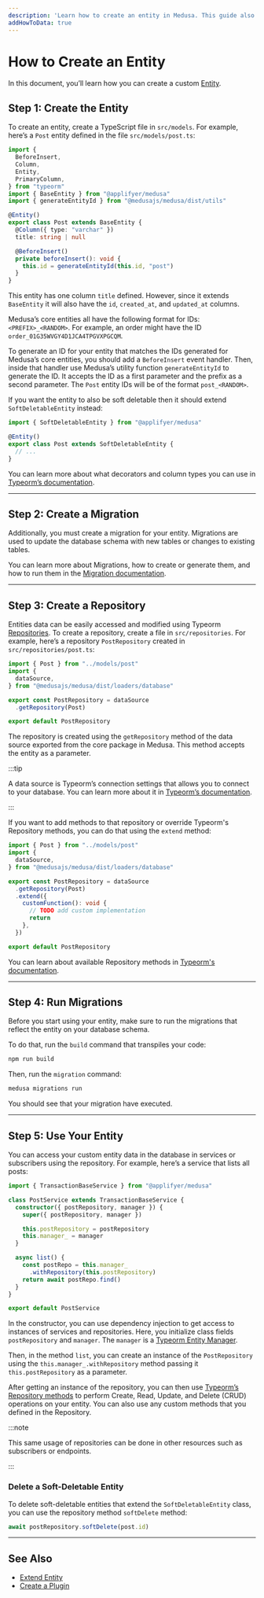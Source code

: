 ```yaml
---
description: 'Learn how to create an entity in Medusa. This guide also explains how to create a repository and access and delete the entity.'
addHowToData: true
---
```


# How to Create an Entity

In this document, you’ll learn how you can create a custom [Entity](./overview.mdx).

## Step 1: Create the Entity

To create an entity, create a TypeScript file in `src/models`. For example, here’s a `Post` entity defined in the file `src/models/post.ts`:

```ts title=src/models/post.ts
import { 
  BeforeInsert, 
  Column, 
  Entity, 
  PrimaryColumn,
} from "typeorm"
import { BaseEntity } from "@applifyer/medusa"
import { generateEntityId } from "@medusajs/medusa/dist/utils"

@Entity()
export class Post extends BaseEntity {
  @Column({ type: "varchar" })
  title: string | null

  @BeforeInsert()
  private beforeInsert(): void {
    this.id = generateEntityId(this.id, "post")
  }
}
```

This entity has one column `title` defined. However, since it extends `BaseEntity` it will also have the `id`, `created_at`, and `updated_at` columns.

Medusa’s core entities all have the following format for IDs: `<PREFIX>_<RANDOM>`. For example, an order might have the ID `order_01G35WVGY4D1JCA4TPGVXPGCQM`.

To generate an ID for your entity that matches the IDs generated for Medusa’s core entities, you should add a `BeforeInsert` event handler. Then, inside that handler use Medusa’s utility function `generateEntityId` to generate the ID. It accepts the ID as a first parameter and the prefix as a second parameter. The `Post` entity IDs will be of the format `post_<RANDOM>`.

If you want the entity to also be soft deletable then it should extend `SoftDeletableEntity` instead:

```ts
import { SoftDeletableEntity } from "@applifyer/medusa"

@Entity()
export class Post extends SoftDeletableEntity {
  // ...
}
```

You can learn more about what decorators and column types you can use in [Typeorm’s documentation](https://typeorm.io/entities).

---

## Step 2: Create a Migration

Additionally, you must create a migration for your entity. Migrations are used to update the database schema with new tables or changes to existing tables.

You can learn more about Migrations, how to create or generate them, and how to run them in the [Migration documentation](./migrations/overview.mdx).

---

## Step 3: Create a Repository

Entities data can be easily accessed and modified using Typeorm [Repositories](https://typeorm.io/working-with-repository). To create a repository, create a file in `src/repositories`. For example, here’s a repository `PostRepository` created in `src/repositories/post.ts`:

```ts title=src/repositories/post.ts
import { Post } from "../models/post"
import { 
  dataSource,
} from "@medusajs/medusa/dist/loaders/database"

export const PostRepository = dataSource
  .getRepository(Post)

export default PostRepository
```

The repository is created using the `getRepository` method of the data source exported from the core package in Medusa. This method accepts the entity as a parameter.

:::tip

A data source is Typeorm’s connection settings that allows you to connect to your database. You can learn more about it in [Typeorm’s documentation](https://typeorm.io/data-source).

:::

If you want to add methods to that repository or override Typeorm's Repository methods, you can do that using the `extend` method:

```ts title=src/repositories/post.ts
import { Post } from "../models/post"
import { 
  dataSource,
} from "@medusajs/medusa/dist/loaders/database"

export const PostRepository = dataSource
  .getRepository(Post)
  .extend({
    customFunction(): void {
      // TODO add custom implementation
      return
    },
  })

export default PostRepository
```

You can learn about available Repository methods in [Typeorm's documentation](https://typeorm.io/repository-api).

---

## Step 4: Run Migrations

Before you start using your entity, make sure to run the migrations that reflect the entity on your database schema.

To do that, run the `build` command that transpiles your code:

```bash npm2yarn
npm run build
```

Then, run the `migration` command:

```bash npm2yarn
medusa migrations run
```

You should see that your migration have executed.

---

## Step 5: Use Your Entity

You can access your custom entity data in the database in services or subscribers using the repository. For example, here’s a service that lists all posts:

```ts
import { TransactionBaseService } from "@applifyer/medusa"

class PostService extends TransactionBaseService {
  constructor({ postRepository, manager }) {
    super({ postRepository, manager })

    this.postRepository = postRepository
    this.manager_ = manager
  }

  async list() {
    const postRepo = this.manager_
      .withRepository(this.postRepository)
    return await postRepo.find()
  }
}

export default PostService
```

In the constructor, you can use dependency injection to get access to instances of services and repositories. Here, you initialize class fields `postRepository` and `manager`. The `manager` is a [Typeorm Entity Manager](https://typeorm.io/working-with-entity-manager).

Then, in the method `list`, you can create an instance of the `PostRepository` using the `this.manager_.withRepository` method passing it `this.postRepository` as a parameter.

After getting an instance of the repository, you can then use [Typeorm’s Repository methods](https://typeorm.io/repository-api) to perform Create, Read, Update, and Delete (CRUD) operations on your entity. You can also use any custom methods that you defined in the Repository.

:::note

This same usage of repositories can be done in other resources such as subscribers or endpoints.

:::

### Delete a Soft-Deletable Entity

To delete soft-deletable entities that extend the `SoftDeletableEntity` class, you can use the repository method `softDelete` method:

```ts
await postRepository.softDelete(post.id)
```

---

## See Also

- [Extend Entity](./extend-entity.md)
- [Create a Plugin](../plugins/create.md)
